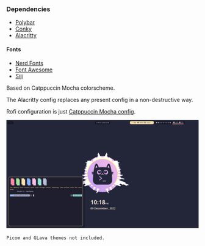 ### Dependencies

- [Polybar](https://github.com/polybar/polybar)
- [Conky](https://github.com/brndnmtthws/conky)
- [Alacritty](https://github.com/alacritty/alacritty)

#### Fonts

- [Nerd Fonts](https://www.nerdfonts.com/)
- [Font Awesome](https://fontawesome.com/)
- [Siji](https://github.com/stark/siji)

Based on Catppuccin Mocha colorscheme.

The Alacritty config replaces any present config in a non-destructive way.

Rofi configuration is just [Catppuccin Mocha config](https://github.com/catppuccin/rofi).

![](preview.png)

```
Picom and GLava themes not included.
```
